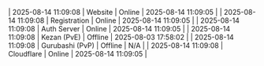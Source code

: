 | 2025-08-14 11:09:08 | Website | Online | 2025-08-14 11:09:05 |
| 2025-08-14 11:09:08 | Registration | Online | 2025-08-14 11:09:05 |
| 2025-08-14 11:09:08 | Auth Server | Online | 2025-08-14 11:09:05 |
| 2025-08-14 11:09:08 | Kezan (PvE) | Offline | 2025-08-03 17:58:02 |
| 2025-08-14 11:09:08 | Gurubashi (PvP) | Offline | N/A |
| 2025-08-14 11:09:08 | Cloudflare | Online | 2025-08-14 11:09:05 |
